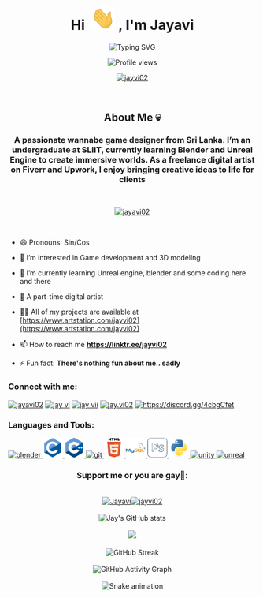 <h1 align="center">Hi &nbsp;<a href="https://avipatilweb.ml/"><img src="https://github.com/jayvi02/jayvi02/blob/main/icon/wave.gif" width="48"></a> , I'm Jayavi</h1>

<p align="center">
<img src="https://readme-typing-svg.herokuapp.com?font=Fira+Code&duration=3000&color=9400D3&center=true&vCenter=true&width=435&lines=Gamer;Digital+Artist;3D-Modeler;Editor;" alt="Typing SVG" />

</p>

<p align="center">
  <img src="https://komarev.com/ghpvc/?username=jayvi02&color=blueviolet&style=flat-square&label=Profile+Views" alt="Profile views" width="200" height="35">
</p>

<p align="center"> <a href="https://github.com/ryo-ma/github-profile-trophy"><img src="https://github-profile-trophy.vercel.app/?username=jayvi02&theme=highcontrast" alt="jayvi02" /></a> </p>

<br><h2 align="center">About Me 💀</h2>
<h3 align="center">A passionate wannabe game designer from Sri Lanka. I’m an undergraduate at SLIIT, currently learning Blender and Unreal Engine to create immersive worlds. As a freelance digital artist on Fiverr and Upwork, I enjoy bringing creative ideas to life for clients</h3><br>

<p align="center"> <a href="https://twitter.com/jayavi02" target="blank"><img src="https://img.shields.io/twitter/follow/jayavi02?logo=twitter&style=for-the-badge&color=yellow" alt="jayavi02" /></a> </p><br>

- 😄 Pronouns: Sin/Cos

- 👀 I’m interested in Game development and 3D modeling

- 🌱 I’m currently learning Unreal engine, blender and some coding here and there

- 🎨 A part-time digital artist

- 👨‍💻 All of my projects are available at [https://www.artstation.com/jayvi02](https://www.artstation.com/jayvi02)

- 📫 How to reach me **https://linktr.ee/jayvi02**

- ⚡ Fun fact: **There's nothing fun about me.. sadly**

<h3 align="left">Connect with me:</h3>
<p align="left">
<a href="https://twitter.com/jayavi02" target="blank"><img align="center" src="https://raw.githubusercontent.com/rahuldkjain/github-profile-readme-generator/master/src/images/icons/Social/twitter.svg" alt="jayavi02" height="30" width="40" /></a>
<a href="https://linkedin.com/in/jay vi" target="blank"><img align="center" src="https://raw.githubusercontent.com/rahuldkjain/github-profile-readme-generator/master/src/images/icons/Social/linked-in-alt.svg" alt="jay vi" height="30" width="40" /></a>
<a href="https://fb.com/jay vii" target="blank"><img align="center" src="https://raw.githubusercontent.com/rahuldkjain/github-profile-readme-generator/master/src/images/icons/Social/facebook.svg" alt="jay vii" height="30" width="40" /></a>
<a href="https://instagram.com/jay.vi02" target="blank"><img align="center" src="https://raw.githubusercontent.com/rahuldkjain/github-profile-readme-generator/master/src/images/icons/Social/instagram.svg" alt="jay.vi02" height="30" width="40" /></a>
<a href="https://discord.gg/https://discord.gg/4cbgCfet" target="blank"><img align="center" src="https://raw.githubusercontent.com/rahuldkjain/github-profile-readme-generator/master/src/images/icons/Social/discord.svg" alt="https://discord.gg/4cbgCfet" height="30" width="40" /></a>
</p>

<h3 align="left">Languages and Tools:</h3>
<p align="left"> <a href="https://www.blender.org/" target="_blank" rel="noreferrer"> <img src="https://download.blender.org/branding/community/blender_community_badge_white.svg" alt="blender" width="40" height="40"/> </a> <a href="https://www.cprogramming.com/" target="_blank" rel="noreferrer"> <img src="https://raw.githubusercontent.com/devicons/devicon/master/icons/c/c-original.svg" alt="c" width="40" height="40"/> </a> <a href="https://www.w3schools.com/cpp/" target="_blank" rel="noreferrer"> <img src="https://raw.githubusercontent.com/devicons/devicon/master/icons/cplusplus/cplusplus-original.svg" alt="cplusplus" width="40" height="40"/> </a> <a href="https://git-scm.com/" target="_blank" rel="noreferrer"> <img src="https://www.vectorlogo.zone/logos/git-scm/git-scm-icon.svg" alt="git" width="40" height="40"/> </a> <a href="https://www.w3.org/html/" target="_blank" rel="noreferrer"> <img src="https://raw.githubusercontent.com/devicons/devicon/master/icons/html5/html5-original-wordmark.svg" alt="html5" width="40" height="40"/> </a> <a href="https://www.mysql.com/" target="_blank" rel="noreferrer"> <img src="https://raw.githubusercontent.com/devicons/devicon/master/icons/mysql/mysql-original-wordmark.svg" alt="mysql" width="40" height="40"/> </a> <a href="https://www.photoshop.com/en" target="_blank" rel="noreferrer"> <img src="https://raw.githubusercontent.com/devicons/devicon/master/icons/photoshop/photoshop-line.svg" alt="photoshop" width="40" height="40"/> </a> <a href="https://www.python.org" target="_blank" rel="noreferrer"> <img src="https://raw.githubusercontent.com/devicons/devicon/master/icons/python/python-original.svg" alt="python" width="40" height="40"/> </a> <a href="https://unity.com/" target="_blank" rel="noreferrer"> <img src="https://www.vectorlogo.zone/logos/unity3d/unity3d-icon.svg" alt="unity" width="40" height="40"/> </a> <a href="https://unrealengine.com/" target="_blank" rel="noreferrer"> <img src="https://raw.githubusercontent.com/kenangundogan/fontisto/036b7eca71aab1bef8e6a0518f7329f13ed62f6b/icons/svg/brand/unreal-engine.svg" alt="unreal" width="40" height="40"/> </a> </p>

<h3 align="center"><b>Support me or you are gay🫵:</b></h3><br>
<div align="center"><div style="display: flex; justify-content: center; align-items: center;">
  <a href="https://www.buymeacoffee.com/jayavi" style="margin-right;">
    <img src="https://cdn.buymeacoffee.com/buttons/v2/default-yellow.png" height="50" width="210" alt="Jayavi" />
  </a><div></div>
  <a href="https://ko-fi.com/jayvi02">
    <img src="https://cdn.ko-fi.com/cdn/kofi3.png?v=3" height="50" width="210" alt="jayvi02" />
  </a>
</div>



<br>
<div align="center">
<img src="https://github-readme-stats.vercel.app/api?username=jayvi02&hide_border=true&border_radius=15&show_icons=true&theme=highcontrast" alt="Jay's GitHub stats">
  <br><br>
<img src="https://github-profile-summary-cards.vercel.app/api/cards/profile-details?username=jayvi02&theme=highcontrast&hide_border=true">
  <br><br>
<div align="center">
  <img src="https://streak-stats.demolab.com/?user=jayvi02&theme=highcontrast&hide_border=true" alt="GitHub Streak" />
  <br><br>
   <img src="https://github-readme-activity-graph.vercel.app/graph?username=jayvi02&custom_title=Jay's%20GitHub%20Activity%20Graph&hide_border=true&border_radius=15&bg_color=000000&color=FFD700&line=1E90FF&point=1E90FF&area_color=000000&title_color=FFD700&area=true&" alt="GitHub Activity Graph" />
<br>

<br clear="both">

<img src="https://raw.githubusercontent.com/jayvi02/jayvi02/output/snake.svg" alt="Snake animation" />



